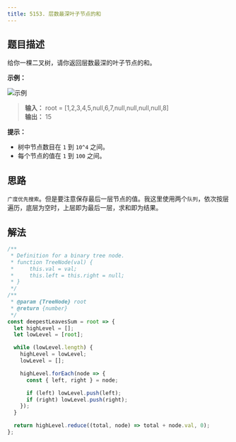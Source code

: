 ```yaml
---
title: 5153. 层数最深叶子节点的和
---
```


## 题目描述

给你一棵二叉树，请你返回层数最深的叶子节点的和。

**示例：**

<img  :src="$withBase('/5153.png')" alt="示例">

> **输入：** root = [1,2,3,4,5,null,6,7,null,null,null,null,8]  
> **输出：** 15

**提示：**

- 树中节点数目在 `1` 到 `10^4` 之间。
- 每个节点的值在 `1` 到 `100` 之间。

## 思路

`广度优先搜索`。但是要注意保存最后一层节点的值。我这里使用两个`队列`，依次按层遍历，底层为空时，上层即为最后一层，求和即为结果。

## 解法

```js
/**
 * Definition for a binary tree node.
 * function TreeNode(val) {
 *     this.val = val;
 *     this.left = this.right = null;
 * }
 */
/**
 * @param {TreeNode} root
 * @return {number}
 */
const deepestLeavesSum = root => {
  let highLevel = [];
  let lowLevel = [root];

  while (lowLevel.length) {
    highLevel = lowLevel;
    lowLevel = [];

    highLevel.forEach(node => {
      const { left, right } = node;

      if (left) lowLevel.push(left);
      if (right) lowLevel.push(right);
    });
  }

  return highLevel.reduce((total, node) => total + node.val, 0);
};
```
